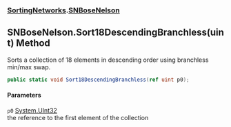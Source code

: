 ### [SortingNetworks](./SortingNetworks.md 'SortingNetworks').[SNBoseNelson](./SortingNetworks-SNBoseNelson.md 'SortingNetworks.SNBoseNelson')
## SNBoseNelson.Sort18DescendingBranchless(uint) Method
Sorts a collection of 18 elements in descending order using branchless min/max swap.  
```csharp
public static void Sort18DescendingBranchless(ref uint p0);
```
#### Parameters
<a name='SortingNetworks-SNBoseNelson-Sort18DescendingBranchless(uint)-p0'></a>
`p0` [System.UInt32](https://docs.microsoft.com/en-us/dotnet/api/System.UInt32 'System.UInt32')  
the reference to the first element of the collection  
  
